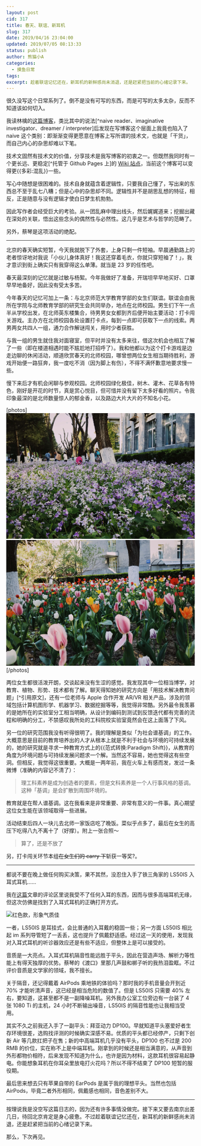 ```yaml
---
layout: post
cid: 317
title: 春天、联谊、新耳机
slug: 317
date: 2019/04/16 23:04:00
updated: 2019/07/05 08:13:33
status: publish
author: 熊猫小A
categories: 
  - 摸鱼日常
tags: 
excerpt: 趁着联谊记忆还在，新耳机的新鲜感尚未消退，还是赶紧把当前的心绪记录下来。
---
```



很久没写这个日常系列了。倒不是没有可写的东西，而是可写的太多太杂，反而不知道该如何切入。

我读林檎的[这篇博客](https://underwaternya.github.io/2019/04/07/why-we-read-fiction.html)，类比其中的说法[^naive reader、imaginative investigator、dreamer / interpreter]后发现在写博客这个层面上我竟也陷入了 naive 这个类别：即渐渐变得更愿意在博客上写所谓的技术文，也就是「干货」，而自己内心的杂思却难以下笔。

技术文固然有技术文的价值，分享技术是我写博客的初衷之一。但既然我同时有一个更长远、更稳定[^托管于 Github Pages 上]的 [Wiki 站点](https://wiki.imalan.cn/)，当前这个博客可以变得更{{多彩:混乱}}一些。

写心中随想是很困难的。技术自身就蕴含着逻辑性，只要我自己懂了，写出来的东西总不至于乱七八糟；但是心中的杂思却不同。逻辑性并不是胡思乱想的特征，相反，正是随意与没有逻辑才使白日梦生机勃勃。

因此写作者会经受巨大的考验。从一团乱麻中理出线头，然后娓娓道来；挖掘出藏在深处的关联，悟出这些念头的偶然性与必然性。这几乎是艺术与哲学的范畴了。

另外，蔡琴是这项活动的绝配。

------

北京的春天确实短暂，今天我就脱下了外套，上身只剩一件短袖。早晨通勤路上的老者惊讶地对我说「小伙儿身体真好！我这还穿着毛衣，你就只穿短袖了！」，我才意识到街上确实只有我穿得这么单薄。就当是 23 岁的任性吧。

春天最深刻的记忆就是过敏与杨絮。今年我做好了准备，开瑞坦早早地买好、口罩早早地备好，因此没有受太多苦。

今年春天的记忆可加上一条：与北京师范大学教育学部的女生们联谊。联谊会由我所在学院与北师教育学部的研究生会共同举办，地点在北师校园。男生们下午一点半从学校出发，在北师英东楼集合，待男男女女都到齐后便开始主要活动：打卡闯关游戏。主办方在北师校园各处设置打卡点，每到一点即可获取下一点的线索。两男两女共四人一组，通力合作解谜闯关，用时少者获胜。

与我一组的男生就住我对面寝室，但平时并没有太多来往，借这次机会也相互了解了一些（即在楼道相遇时能不尴尬地打招呼了）。我和他都以为这个打卡游戏是边走边聊的休闲活动，顺道欣赏春天的北师校园，哪曾想两位女生相当期待胜利，游戏开始便一路狂奔，我一度吃不消（因为脚上有伤），不得不满怀歉意地要求慢一些。

慢下来后才有机会闲聊与参观校园。北师校园绿化极佳，树木、灌木、花草各有特色，刚好是开花的时节，真是赏心悦目，但可惜并没有留下太多好看的照片。令我印象最深的是北师数量惊人的郁金香，以及路边大片大片的不知名小花。

[photos]
![路边小花][1]
![大片郁金香][2]
[/photos]

两位女生都很活泼开朗，交谈起来没有生涩的感觉。我发现其中一位相当博学，对教育、植物、形势、技术都有了解。聊天得知她的研究方向是「用技术解决教育问题」[^引用原文]，还有一位老师与 Apple 合作开发 AR/VR 相关产品，涉及的领域包括计算机图形学、机器学习、数据挖掘等等，我觉得非常酷。另外最令我羡慕的是她所在的实验室分工相当明确，从设计到编码到测试到反馈迭代都有完善的流程和明确的分工，不禁感叹我所处的工科院校实验室竟然会在这上面落了下风。

另一位的研究范围我没有听得很明了。我的理解是类似「为社会谱基调」的工作。大概意思是目前的教育培养出的人才从根本上就是不利于社会与环境的可持续发展的，她的研究就是寻求一种教育方式上的{{范式转换:Paradigm Shift}}，从教育的角度为环境问题与可持续发展问题求一个解。当然这不容易，她也觉得这有些空洞。但相反，我觉得这很重要。大概是一两年前，我在火车上有感而发，发过一条微博（准确的内容记不清了）：

> 理工科素养是成为创造者的要素，但是文科素养是一个人行事风格的基调。这种「基调」是会扩散到周围环境的。

教育就是在帮人谱基调。这在我看来是非常重要、非常有意义的一件事。真心期望这位女生能在该领域取得一些进展。

活动结束后四人一块儿去北师一家饭店吃了晚饭。菜似乎点多了，最后在女生的高压下吃得八九不离十了（好撑）。附上一张合照～

> 算了，还是不放了

另，打卡闯关环节本组~~在女生们的 carry 下~~斩获一等奖?。

------

都说不要在晚上做任何购买决策，果不其然，没忍住入手了铁三角家的 LS50IS 入耳式耳机……

我在[这篇](https://blog.imalan.cn/archives/307/)文章的评论区里说我受不了任何入耳的东西，因而与很多高端耳机无缘，但这次仿佛是找到了入耳式耳机的正确打开方式。

![红色款，形象气质佳][3]

一者，LS50IS 是耳挂式，会比普通的入耳戴的稳固一些；另一方面 LS50IS 相比起 im 系列导管短了一丢丢，这也提升了佩戴舒适感。经过这一天的使用，发现我对入耳式耳机的听诊器效应还是有些不适应，但整体上是可以接受的。

音质是一大亮点。入耳式耳机隔音性能远胜于平头，因此在营造声场、解析力等性能上有得天独厚的优势。蔡琴的《渡口》里那几声鼓和梆子听的我热泪盈眶。不过评价音质是文学家的领域，我不擅长。

关于隔音，还记得戴着 AirPods 乘地铁的体验吗？那时我的手机音量会开到近 70% 才能听清声音，这已经是相当危险的数值了。但是 LS50IS 只需要 40% 左右，要知道，这甚至都不是一副降噪耳机。另外我办公室工位旁边有一台装了 4 张 1080 Ti 的主机，24 小时不断输出噪音，LS50IS 的隔音性能也让我相当受用。

其实不久之前我还入手了一副平头：拜亚动力 DP100。早就知道平头塞爱好者生存环境很差，选购找评测的时候确实深感不易。优质的平头都已经停产，只剩下创新 Air 等几款扛把子在售；新的中高端耳机几乎没有平头，DP100 也不过是 200 RMB 的价位，实在称不上是中端耳机。刚拿到的时候还是相当满意的，从声音到外形都物价相符，后来发现不知道为什么，也许是因为材料，这款耳机很容易起静电。你能想象耳机在你耳朵里放电打火花吗？所以不得不结束了 DP100 短暂的服役期。

最后思来想去只有苹果自带的 EarPods 是属于我的理想平头。当然也包括 AirPods，毕竟二者外形相同，佩戴感也相同，音色差别不大。

------

按理说我是没空写这篇日志的，因为还有许多事情没做完。接下来又要去南京出差几日，待回北京肯定是身心疲惫。不过趁着联谊记忆还在，新耳机的新鲜感尚未消退，还是赶紧把当前的心绪记录下来。

那么，下次再见。


  [1]: ./assets/2932790484.jpg
  [2]: ./assets/2810957513.jpg
  [3]: ./assets/1323977976.jpg